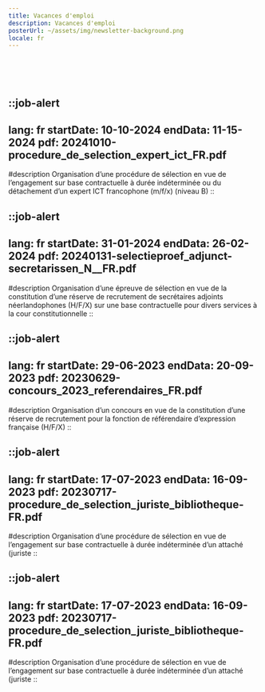 ```yaml
---
title: Vacances d'emploi
description: Vacances d'emploi
posterUrl: ~/assets/img/newsletter-background.png
locale: fr
---
```


<br>
<br>
<br>

::job-alert
---
lang: fr
startDate: 10-10-2024
endData: 11-15-2024
pdf: 20241010-procedure_de_selection_expert_ict_FR.pdf
---
#description
Organisation d’une procédure de sélection en vue de l’engagement sur base contractuelle à durée indéterminée ou du détachement d’un expert ICT francophone (m/f/x) (niveau B)
::

::job-alert
---
lang: fr
startDate: 31-01-2024
endData: 26-02-2024
pdf: 20240131-selectieproef_adjunct-secretarissen_N__FR.pdf
---
#description
Organisation d’une épreuve de sélection en vue de la constitution d’une réserve de recrutement de secrétaires adjoints néerlandophones (H/F/X) sur une base contractuelle pour divers services à la cour constitutionnelle
::

::job-alert
---
lang: fr
startDate: 29-06-2023
endData: 20-09-2023
pdf: 20230629-concours_2023_referendaires_FR.pdf
---
#description
Organisation d’un concours en vue de la constitution d’une réserve de recrutement pour la fonction de référendaire d’expression française (H/F/X)
::

::job-alert
---
lang: fr
startDate: 17-07-2023
endData: 16-09-2023
pdf: 20230717-procedure_de_selection_juriste_bibliotheque-FR.pdf
---
#description
Organisation d’une procédure de sélection en vue de l’engagement sur base contractuelle à durée indéterminée d’un attaché (juriste
::

::job-alert
---
lang: fr
startDate: 17-07-2023
endData: 16-09-2023
pdf: 20230717-procedure_de_selection_juriste_bibliotheque-FR.pdf
---
#description
Organisation d’une procédure de sélection en vue de l’engagement sur base contractuelle à durée indéterminée d’un attaché (juriste
::
